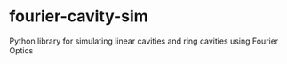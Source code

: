 # fourier-cavity-sim
Python library for simulating linear cavities and ring cavities using Fourier Optics
